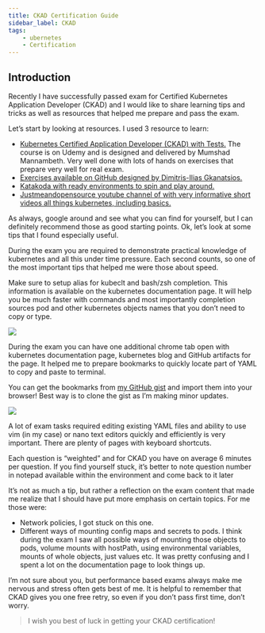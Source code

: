 ```yaml
---
title: CKAD Certification Guide
sidebar_label: CKAD
tags:
    - ubernetes
    - Certification
---
```


## Introduction

Recently I have successfully passed exam for Certified Kubernetes Application Developer (CKAD) and I would like to share learning tips and tricks as well as resources that helped me prepare and pass the exam.

Let’s start by looking at resources. I used 3 resource to learn:

-   [Kubernetes Certified Application Developer (CKAD) with Tests.](https://www.udemy.com/course/certified-kubernetes-application-developer/) The course is on Udemy and is designed and delivered by Mumshad Mannambeth. Very well done with lots of hands on exercises that prepare very well for real exam.[](https://github.com/lucassha/CKAD-resources)
-   [Exercises available on GitHub designed by Dimitris-Ilias Gkanatsios.](https://github.com/lucassha/CKAD-resources)[](https://www.katacoda.com/courses/kubernetes)
-   [Katakoda with ready environments to spin and play around.](https://www.katacoda.com/courses/kubernetes)
-   [Justmeandopensource youtube channel of with very informative short videos all things kubernetes, including basics.](https://www.youtube.com/user/wenkatn/videos)

As always, google around and see what you can find for yourself, but I can definitely recommend those as good starting points. Ok, let’s look at some tips that I found especially useful.

During the exam you are required to demonstrate practical knowledge of kubernetes and all this under time pressure. Each second counts, so one of the most important tips that helped me were those about speed.

Make sure to setup alias for kubeclt and bash/zsh completion. This information is available on the kubernetes documentation page. It will help you be much faster with commands and most importantly completion sources pod and other kubernetes objects names that you don’t need to copy or type.

![](https://miro.medium.com/max/2696/0*TyA2kZdqmXMSi99P.png)

During the exam you can have one additional chrome tab open with kubernetes documentation page, kubernetes blog and GitHub artifacts for the page. It helped me to prepare bookmarks to quickly locate part of YAML to copy and paste to terminal.

You can get the bookmarks from [my GitHub gist](https://gist.github.com/Piotr1215/016ba7218a1a949574786fb9b92382c1) and import them into your browser! Best way is to clone the gist as I’m making minor updates.

![](https://miro.medium.com/max/650/0*jrubR1KKJHuN9i_z.png)

A lot of exam tasks required editing existing YAML files and ability to use vim (in my case) or nano text editors quickly and efficiently is very important. There are plenty of pages with keyboard shortcuts.

Each question is “weighted” and for CKAD you have on average 6 minutes per question. If you find yourself stuck, it’s better to note question number in notepad available within the environment and come back to it later

It’s not as much a tip, but rather a reflection on the exam content that made me realize that I should have put more emphasis on certain topics. For me those were:

- Network policies, I got stuck on this one.
- Different ways of mounting config maps and secrets to pods. I think during the exam I saw all possible ways of mounting those objects to pods, volume mounts with hostPath, using environmental variables, mounts of whole objects, just values etc. It was pretty confusing and I spent a lot on the documentation page to look things up.

I’m not sure about you, but performance based exams always make me nervous and stress often gets best of me. It is helpful to remember that CKAD gives you one free retry, so even if you don’t pass first time, don’t worry.

> I wish you best of luck in getting your CKAD certification!
